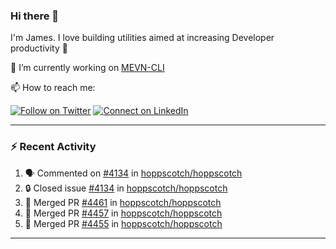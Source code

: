 ### Hi there 👋

I'm James. I love building utilities aimed at increasing Developer productivity :raised_hands: 

🔭 I’m currently working on [MEVN-CLI](https://github.com/madlabsinc/mevn-cli)

📫 How to reach me:

[![Follow on Twitter](https://img.shields.io/badge/--twitter?label=Twitter&logo=Twitter&style=social)](https://twitter.com/james_madhacks) [![Connect on LinkedIn](https://img.shields.io/badge/--linkedin?label=LinkedIn&logo=LinkedIn&style=social)](https://www.linkedin.com/in/jamesgeorge007)

---

### :zap: Recent Activity

<!--START_SECTION:activity-->
1. 🗣 Commented on [#4134](https://github.com/hoppscotch/hoppscotch/issues/4134#issuecomment-2440033053) in [hoppscotch/hoppscotch](https://github.com/hoppscotch/hoppscotch)
2. 🔒 Closed issue [#4134](https://github.com/hoppscotch/hoppscotch/issues/4134) in [hoppscotch/hoppscotch](https://github.com/hoppscotch/hoppscotch)
3. 🎉 Merged PR [#4461](https://github.com/hoppscotch/hoppscotch/pull/4461) in [hoppscotch/hoppscotch](https://github.com/hoppscotch/hoppscotch)
4. 🎉 Merged PR [#4457](https://github.com/hoppscotch/hoppscotch/pull/4457) in [hoppscotch/hoppscotch](https://github.com/hoppscotch/hoppscotch)
5. 🎉 Merged PR [#4455](https://github.com/hoppscotch/hoppscotch/pull/4455) in [hoppscotch/hoppscotch](https://github.com/hoppscotch/hoppscotch)
<!--END_SECTION:activity-->

---

<!--
**jamesgeorge007/jamesgeorge007** is a ✨ _special_ ✨ repository because its `README.md` (this file) appears on your GitHub profile.

Here are some ideas to get you started:

- 🌱 I’m currently learning ...
- 👯 I’m looking to collaborate on ...
- 🤔 I’m looking for help with ...
- 💬 Ask me about ...
- 😄 Pronouns: ...
- ⚡ Fun fact: ...
-->

